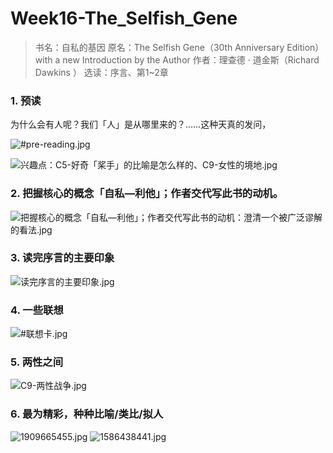 # Week16-The_Selfish_Gene
> 书名：自私的基因
> 原名：The Selfish Gene（30th Anniversary Edition）with a new Introduction by the Author
> 作者：理查德 · 道金斯（Richard Dawkins ）
> 选读：序言、第1~2章



### 1. 预读

为什么会有人呢？我们「人」是从哪里来的？……这种天真的发问，



![#pre-reading.jpg](http://upload-images.jianshu.io/upload_images/10451-5034d2be9b011b16.jpg?imageMogr2/auto-orient/strip%7CimageView2/2/w/1240)

![兴趣点：C5-好奇「桨手」的比喻是怎么样的、C9-女性的境地.jpg](http://upload-images.jianshu.io/upload_images/10451-3c9dc136005ea1fd.jpg?imageMogr2/auto-orient/strip%7CimageView2/2/w/1240)

### 2. 把握核心的概念「自私—利他」；作者交代写此书的动机。

![把握核心的概念「自私—利他」；作者交代写此书的动机：澄清一个被广泛谬解的看法.jpg](http://upload-images.jianshu.io/upload_images/10451-cc2f3e75b49d98a0.jpg?imageMogr2/auto-orient/strip%7CimageView2/2/w/1240)



### 3. 读完序言的主要印象

![读完序言的主要印象.jpg](http://upload-images.jianshu.io/upload_images/10451-f9c6f421b9a1ac00.jpg?imageMogr2/auto-orient/strip%7CimageView2/2/w/1240)

### 4. 一些联想

![#联想卡.jpg](http://upload-images.jianshu.io/upload_images/10451-7fedae9af6c7d06d.jpg?imageMogr2/auto-orient/strip%7CimageView2/2/w/1240)

### 5. 两性之间



![ C9-两性战争.jpg](http://upload-images.jianshu.io/upload_images/10451-516374b8fc03d343.jpg?imageMogr2/auto-orient/strip%7CimageView2/2/w/1240)

### 6. 最为精彩，种种比喻/类比/拟人

![1909665455.jpg](http://upload-images.jianshu.io/upload_images/10451-caacc4502a285bd9.jpg?imageMogr2/auto-orient/strip%7CimageView2/2/w/1240)
![1586438441.jpg](http://upload-images.jianshu.io/upload_images/10451-3cac828b20689a83.jpg?imageMogr2/auto-orient/strip%7CimageView2/2/w/1240)